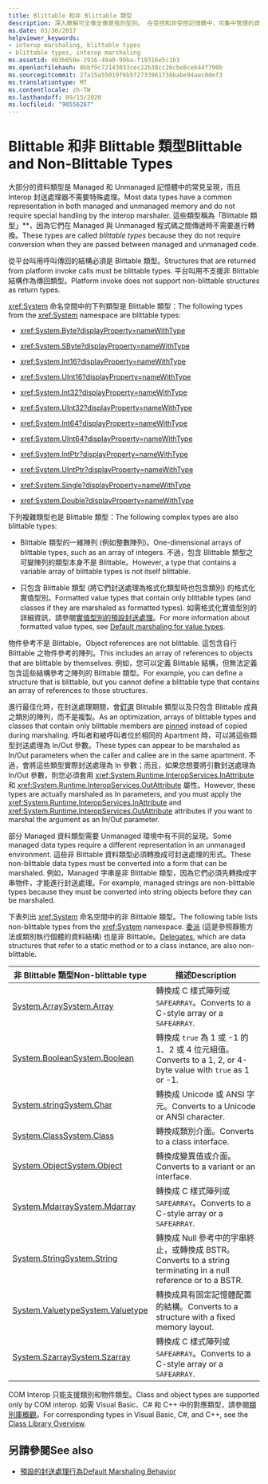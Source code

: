 ```yaml
---
title: Blittable 和非 Blittable 類型
description: 深入瞭解可全像全像是我的型別。 在受控和非受控記憶體中，可集中管理的資料類型通常會以不需要特殊的處理方式呈現。
ms.date: 03/30/2017
helpviewer_keywords:
- interop marshaling, blittable types
- blittable types, interop marshaling
ms.assetid: d03b050e-2916-49a0-99ba-f19316e5c1b3
ms.openlocfilehash: 8bbf9c72143033cec22b38cc26cbe8ceb44f790b
ms.sourcegitcommit: 27a15a55019f6b5f2733961738babe94aec0def3
ms.translationtype: MT
ms.contentlocale: zh-TW
ms.lasthandoff: 09/15/2020
ms.locfileid: "90556267"
---
```

# <a name="blittable-and-non-blittable-types"></a><span data-ttu-id="aa520-104">Blittable 和非 Blittable 類型</span><span class="sxs-lookup"><span data-stu-id="aa520-104">Blittable and Non-Blittable Types</span></span>
<span data-ttu-id="aa520-105">大部分的資料類型是 Managed 和 Unmanaged 記憶體中的常見呈現，而且 Interop 封送處理器不需要特殊處理。</span><span class="sxs-lookup"><span data-stu-id="aa520-105">Most data types have a common representation in both managed and unmanaged memory and do not require special handling by the interop marshaler.</span></span> <span data-ttu-id="aa520-106">這些類型稱為「Blittable 類型」\*\*，因為它們在 Managed 與 Unmanaged 程式碼之間傳遞時不需要進行轉換。</span><span class="sxs-lookup"><span data-stu-id="aa520-106">These types are called *blittable types* because they do not require conversion when they are passed between managed and unmanaged code.</span></span>  
  
 <span data-ttu-id="aa520-107">從平台叫用呼叫傳回的結構必須是 Blittable 類型。</span><span class="sxs-lookup"><span data-stu-id="aa520-107">Structures that are returned from platform invoke calls must be blittable types.</span></span> <span data-ttu-id="aa520-108">平台叫用不支援非 Blittable 結構作為傳回類型。</span><span class="sxs-lookup"><span data-stu-id="aa520-108">Platform invoke does not support non-blittable structures as return types.</span></span>  
  
 <span data-ttu-id="aa520-109"><xref:System> 命名空間中的下列類型是 Blittable 類型：</span><span class="sxs-lookup"><span data-stu-id="aa520-109">The following types from the <xref:System> namespace are blittable types:</span></span>  
  
- <xref:System.Byte?displayProperty=nameWithType>  
  
- <xref:System.SByte?displayProperty=nameWithType>  
  
- <xref:System.Int16?displayProperty=nameWithType>  
  
- <xref:System.UInt16?displayProperty=nameWithType>  
  
- <xref:System.Int32?displayProperty=nameWithType>  
  
- <xref:System.UInt32?displayProperty=nameWithType>  
  
- <xref:System.Int64?displayProperty=nameWithType>  
  
- <xref:System.UInt64?displayProperty=nameWithType>  
  
- <xref:System.IntPtr?displayProperty=nameWithType>  
  
- <xref:System.UIntPtr?displayProperty=nameWithType>  
  
- <xref:System.Single?displayProperty=nameWithType>  
  
- <xref:System.Double?displayProperty=nameWithType>  
  
 <span data-ttu-id="aa520-110">下列複雜類型也是 Blittable 類型：</span><span class="sxs-lookup"><span data-stu-id="aa520-110">The following complex types are also blittable types:</span></span>  
  
- <span data-ttu-id="aa520-111">Blittable 類型的一維陣列 (例如整數陣列)。</span><span class="sxs-lookup"><span data-stu-id="aa520-111">One-dimensional arrays of blittable types, such as an array of integers.</span></span> <span data-ttu-id="aa520-112">不過，包含 Blittable 類型之可變陣列的類型本身不是 Blittable。</span><span class="sxs-lookup"><span data-stu-id="aa520-112">However, a type that contains a variable array of blittable types is not itself blittable.</span></span>  
  
- <span data-ttu-id="aa520-113">只包含 Blittable 類型 (將它們封送處理為格式化類型時也包含類別) 的格式化實值型別。</span><span class="sxs-lookup"><span data-stu-id="aa520-113">Formatted value types that contain only blittable types (and classes if they are marshaled as formatted types).</span></span> <span data-ttu-id="aa520-114">如需格式化實值型別的詳細資訊，請參閱[實值型別的預設封送處理](default-marshaling-behavior.md#default-marshaling-for-value-types)。</span><span class="sxs-lookup"><span data-stu-id="aa520-114">For more information about formatted value types, see [Default marshaling for value types](default-marshaling-behavior.md#default-marshaling-for-value-types).</span></span>  
  
 <span data-ttu-id="aa520-115">物件參考不是 Blittable。</span><span class="sxs-lookup"><span data-stu-id="aa520-115">Object references are not blittable.</span></span> <span data-ttu-id="aa520-116">這包含自行 Blittable 之物件參考的陣列。</span><span class="sxs-lookup"><span data-stu-id="aa520-116">This includes an array of references to objects that are blittable by themselves.</span></span> <span data-ttu-id="aa520-117">例如，您可以定義 Blittable 結構，但無法定義包含這些結構參考之陣列的 Blittable 類型。</span><span class="sxs-lookup"><span data-stu-id="aa520-117">For example, you can define a structure that is blittable, but you cannot define a blittable type that contains an array of references to those structures.</span></span>  
  
 <span data-ttu-id="aa520-118">進行最佳化時，在封送處理期間，會[釘選](copying-and-pinning.md) Blittable 類型以及只包含 Blittable 成員之類別的陣列，而不是複製。</span><span class="sxs-lookup"><span data-stu-id="aa520-118">As an optimization, arrays of blittable types and classes that contain only blittable members are [pinned](copying-and-pinning.md) instead of copied during marshaling.</span></span> <span data-ttu-id="aa520-119">呼叫者和被呼叫者位於相同的 Apartment 時，可以將這些類型封送處理為 In/Out 參數。</span><span class="sxs-lookup"><span data-stu-id="aa520-119">These types can appear to be marshaled as In/Out parameters when the caller and callee are in the same apartment.</span></span> <span data-ttu-id="aa520-120">不過，會將這些類型實際封送處理為 In 參數；而且，如果您想要將引數封送處理為 In/Out 參數，則您必須套用 <xref:System.Runtime.InteropServices.InAttribute> 和 <xref:System.Runtime.InteropServices.OutAttribute> 屬性。</span><span class="sxs-lookup"><span data-stu-id="aa520-120">However, these types are actually marshaled as In parameters, and you must apply the <xref:System.Runtime.InteropServices.InAttribute> and <xref:System.Runtime.InteropServices.OutAttribute> attributes if you want to marshal the argument as an In/Out parameter.</span></span>  
  
 <span data-ttu-id="aa520-121">部分 Managed 資料類型需要 Unmanaged 環境中有不同的呈現。</span><span class="sxs-lookup"><span data-stu-id="aa520-121">Some managed data types require a different representation in an unmanaged environment.</span></span> <span data-ttu-id="aa520-122">這些非 Blittable 資料類型必須轉換成可封送處理的形式。</span><span class="sxs-lookup"><span data-stu-id="aa520-122">These non-blittable data types must be converted into a form that can be marshaled.</span></span> <span data-ttu-id="aa520-123">例如，Managed 字串是非 Blittable 類型，因為它們必須先轉換成字串物件，才能進行封送處理。</span><span class="sxs-lookup"><span data-stu-id="aa520-123">For example, managed strings are non-blittable types because they must be converted into string objects before they can be marshaled.</span></span>  
  
 <span data-ttu-id="aa520-124">下表列出 <xref:System> 命名空間中的非 Blittable 類型。</span><span class="sxs-lookup"><span data-stu-id="aa520-124">The following table lists non-blittable types from the <xref:System> namespace.</span></span> <span data-ttu-id="aa520-125">[委派](default-marshaling-behavior.md#default-marshaling-for-delegates) (這是參照靜態方法或類別執行個體的資料結構) 也是非 Blittable。</span><span class="sxs-lookup"><span data-stu-id="aa520-125">[Delegates](default-marshaling-behavior.md#default-marshaling-for-delegates), which are data structures that refer to a static method or to a class instance, are also non-blittable.</span></span>  
  
|<span data-ttu-id="aa520-126">非 Blittable 類型</span><span class="sxs-lookup"><span data-stu-id="aa520-126">Non-blittable type</span></span>|<span data-ttu-id="aa520-127">描述</span><span class="sxs-lookup"><span data-stu-id="aa520-127">Description</span></span>|  
|-------------------------|-----------------|  
|[<span data-ttu-id="aa520-128">System.Array</span><span class="sxs-lookup"><span data-stu-id="aa520-128">System.Array</span></span>](default-marshaling-for-arrays.md)|<span data-ttu-id="aa520-129">轉換成 C 樣式陣列或 `SAFEARRAY`。</span><span class="sxs-lookup"><span data-stu-id="aa520-129">Converts to a C-style array or a `SAFEARRAY`.</span></span>|  
|<span data-ttu-id="aa520-130">[System.Boolean](/previous-versions/dotnet/netframework-4.0/t2t3725f(v=vs.100))</span><span class="sxs-lookup"><span data-stu-id="aa520-130">[System.Boolean](/previous-versions/dotnet/netframework-4.0/t2t3725f(v=vs.100))</span></span>|<span data-ttu-id="aa520-131">轉換成 `true` 為 1 或 -1 的 1、2 或 4 位元組值。</span><span class="sxs-lookup"><span data-stu-id="aa520-131">Converts to a 1, 2, or 4-byte value with `true` as 1 or -1.</span></span>|  
|<span data-ttu-id="aa520-132">[System.string](/previous-versions/dotnet/netframework-4.0/6tyybbf2(v=vs.100))</span><span class="sxs-lookup"><span data-stu-id="aa520-132">[System.Char](/previous-versions/dotnet/netframework-4.0/6tyybbf2(v=vs.100))</span></span>|<span data-ttu-id="aa520-133">轉換成 Unicode 或 ANSI 字元。</span><span class="sxs-lookup"><span data-stu-id="aa520-133">Converts to a Unicode or ANSI character.</span></span>|  
|<span data-ttu-id="aa520-134">[System.Class](/previous-versions/dotnet/netframework-4.0/s0968xy8(v=vs.100))</span><span class="sxs-lookup"><span data-stu-id="aa520-134">[System.Class](/previous-versions/dotnet/netframework-4.0/s0968xy8(v=vs.100))</span></span>|<span data-ttu-id="aa520-135">轉換成類別介面。</span><span class="sxs-lookup"><span data-stu-id="aa520-135">Converts to a class interface.</span></span>|  
|[<span data-ttu-id="aa520-136">System.Object</span><span class="sxs-lookup"><span data-stu-id="aa520-136">System.Object</span></span>](default-marshaling-for-objects.md)|<span data-ttu-id="aa520-137">轉換成變異值或介面。</span><span class="sxs-lookup"><span data-stu-id="aa520-137">Converts to a variant or an interface.</span></span>|  
|[<span data-ttu-id="aa520-138">System.Mdarray</span><span class="sxs-lookup"><span data-stu-id="aa520-138">System.Mdarray</span></span>](default-marshaling-for-arrays.md)|<span data-ttu-id="aa520-139">轉換成 C 樣式陣列或 `SAFEARRAY`。</span><span class="sxs-lookup"><span data-stu-id="aa520-139">Converts to a C-style array or a `SAFEARRAY`.</span></span>|  
|[<span data-ttu-id="aa520-140">System.String</span><span class="sxs-lookup"><span data-stu-id="aa520-140">System.String</span></span>](default-marshaling-for-strings.md)|<span data-ttu-id="aa520-141">轉換成 Null 參考中的字串終止，或轉換成 BSTR。</span><span class="sxs-lookup"><span data-stu-id="aa520-141">Converts to a string terminating in a null reference or to a BSTR.</span></span>|  
|<span data-ttu-id="aa520-142">[System.Valuetype](/previous-versions/dotnet/netframework-4.0/0t2cwe11(v=vs.100))</span><span class="sxs-lookup"><span data-stu-id="aa520-142">[System.Valuetype](/previous-versions/dotnet/netframework-4.0/0t2cwe11(v=vs.100))</span></span>|<span data-ttu-id="aa520-143">轉換成具有固定記憶體配置的結構。</span><span class="sxs-lookup"><span data-stu-id="aa520-143">Converts to a structure with a fixed memory layout.</span></span>|  
|[<span data-ttu-id="aa520-144">System.Szarray</span><span class="sxs-lookup"><span data-stu-id="aa520-144">System.Szarray</span></span>](default-marshaling-for-arrays.md)|<span data-ttu-id="aa520-145">轉換成 C 樣式陣列或 `SAFEARRAY`。</span><span class="sxs-lookup"><span data-stu-id="aa520-145">Converts to a C-style array or a `SAFEARRAY`.</span></span>|  
  
 <span data-ttu-id="aa520-146">COM Interop 只能支援類別和物件類型。</span><span class="sxs-lookup"><span data-stu-id="aa520-146">Class and object types are supported only by COM interop.</span></span> <span data-ttu-id="aa520-147">如需 Visual Basic、C# 和 C++ 中的對應類型，請參閱[類別庫概觀](../../standard/class-library-overview.md)。</span><span class="sxs-lookup"><span data-stu-id="aa520-147">For corresponding types in Visual Basic, C#, and C++, see the [Class Library Overview](../../standard/class-library-overview.md).</span></span>  
  
## <a name="see-also"></a><span data-ttu-id="aa520-148">另請參閱</span><span class="sxs-lookup"><span data-stu-id="aa520-148">See also</span></span>

- [<span data-ttu-id="aa520-149">預設的封送處理行為</span><span class="sxs-lookup"><span data-stu-id="aa520-149">Default Marshaling Behavior</span></span>](default-marshaling-behavior.md)
